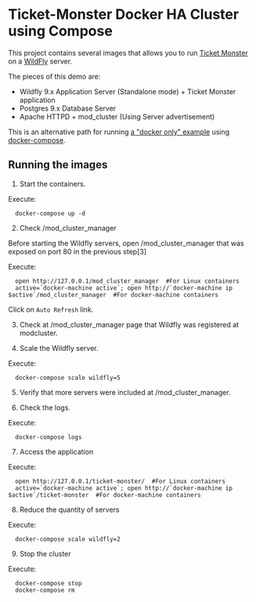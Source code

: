 # Ticket-Monster Docker HA Cluster using Compose



This project contains several images that allows you to run [Ticket Monster](http://www.jboss.org/ticket-monster/) on a [WildFly](http://www.wildfly.org) server.

The pieces of this demo are:

- Wildfly 9.x Application Server (Standalone mode) + Ticket Monster application
- Postgres 9.x Database Server
- Apache HTTPD + mod_cluster (Using Server advertisement)

This is an alternative path for running [a "docker only" example](../Dockerfiles/ticketmonster) using [docker-compose](http://docs.docker.com/compose).

## Running the images


1. Start the containers.

  Execute:

      docker-compose up -d


2. Check /mod_cluster_manager

  Before starting the Wildfly servers, open /mod_cluster_manager that was exposed on port 80 in the previous step[3]

  Execute:

      open http://127.0.0.1/mod_cluster_manager  #For Linux containers
      active=`docker-machine active`; open http://`docker-machine ip $active`/mod_cluster_manager  #For docker-machine containers

  Click on `Auto Refresh` link.

3. Check at /mod_cluster_manager page that Wildfly was registered at modcluster.

4. Scale the Wildfly server.

  Execute:

      docker-compose scale wildfly=5

5. Verify that more servers were included at /mod_cluster_manager.

6. Check the logs.

  Execute:

      docker-compose logs

7. Access the application

  Execute:

      open http://127.0.0.1/ticket-monster/  #For Linux containers
      active=`docker-machine active`; open http://`docker-machine ip $active`/ticket-monster  #For docker-machine containers

8. Reduce the quantity of servers

  Execute:

      docker-compose scale wildfly=2


9. Stop the cluster

  Execute:

      docker-compose stop
      docker-compose rm

